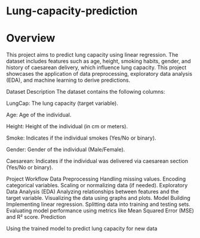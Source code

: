 # Lung-capacity-prediction
# Overview
This project aims to predict lung capacity using linear regression. The dataset includes features such as age, height, smoking habits, gender, and history of caesarean delivery, which influence lung capacity. This project showcases the application of data preprocessing, exploratory data analysis (EDA), and machine learning to derive predictions.

Dataset Description
The dataset contains the following columns:

LungCap: The lung capacity (target variable).

Age: Age of the individual.

Height: Height of the individual (in cm or meters).

Smoke: Indicates if the individual smokes (Yes/No or binary).

Gender: Gender of the individual (Male/Female).

Caesarean: Indicates if the individual was delivered via caesarean section (Yes/No or binary).

Project Workflow
Data Preprocessing
Handling missing values.
Encoding categorical variables.
Scaling or normalizing data (if needed).
Exploratory Data Analysis (EDA)
Analyzing relationships between features and the target variable.
Visualizing the data using graphs and plots.
Model Building
Implementing linear regression.
Splitting data into training and testing sets.
Evaluating model performance using metrics like Mean Squared Error (MSE) and R² score.
Prediction

Using the trained model to predict lung capacity for new data
